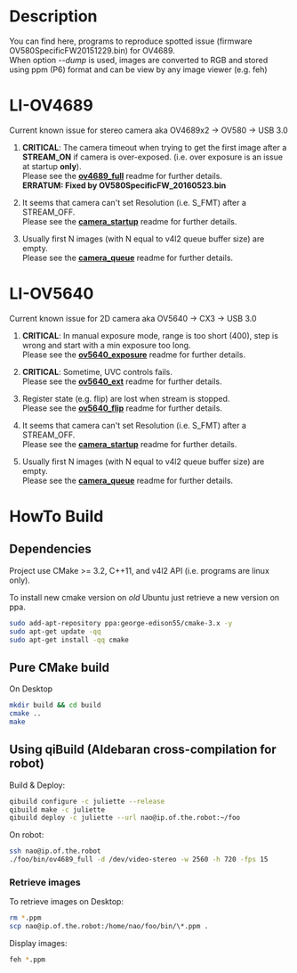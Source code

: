 # Description
You can find here, programs to reproduce spotted issue (firmware OV580SpecificFW20151229.bin) for OV4689.  
When option *--dump* is used, images are converted to RGB and stored using ppm (P6) format and can be view by any image viewer (e.g. feh)

# LI-OV4689
Current known issue for stereo camera aka OV4689x2 -> OV580 -> USB 3.0

1. **CRITICAL**: The camera timeout when trying to get the first image after a **STREAM_ON** if camera is over-exposed. (i.e. over exposure is an issue at startup **only**).  
Please see the  **[ov4689_full](ov4689_full)** readme for further details.  
**ERRATUM: Fixed by OV580SpecificFW_20160523.bin**

2. It seems that camera can't set Resolution (i.e. S_FMT) after a STREAM_OFF.  
Please see the  **[camera_startup](camera_startup)** readme for further details.

3. Usually first N images (with N equal to v4l2 queue buffer size) are empty.  
Please see the  **[camera_queue](camera_queue)** readme for further details.

# LI-OV5640
Current known issue for 2D camera aka OV5640 -> CX3 -> USB 3.0

1. **CRITICAL**: In manual exposure mode, range is too short (400), step is wrong and start with a min exposure too long.  
Please see the **[ov5640_exposure](ov5640_exposure)** readme for further details.

2. **CRITICAL**: Sometime, UVC controls fails.  
Please see the **[ov5640_ext](ov5640_ext)** readme for further details.

3. Register state (e.g. flip) are lost when stream is stopped.  
Please see the **[ov5640_flip](ov5640_flip)** readme for further details.

4. It seems that camera can't set Resolution (i.e. S_FMT) after a STREAM_OFF.  
Please see the  **[camera_startup](camera_startup)** readme for further details.

5. Usually first N images (with N equal to v4l2 queue buffer size) are empty.  
Please see the  **[camera_queue](camera_queue)** readme for further details.

# HowTo Build
## Dependencies
Project use CMake >= 3.2, C++11, and v4l2 API (i.e. programs are linux only).

To install new cmake version on *old* Ubuntu just retrieve a new version on ppa.
```sh
sudo add-apt-repository ppa:george-edison55/cmake-3.x -y
sudo apt-get update -qq
sudo apt-get install -qq cmake
```

## Pure CMake build
On Desktop
```sh
mkdir build && cd build
cmake ..
make
```
## Using qiBuild (Aldebaran cross-compilation for robot)
Build & Deploy:
```sh
qibuild configure -c juliette --release
qibuild make -c juliette
qibuild deploy -c juliette --url nao@ip.of.the.robot:~/foo
```
On robot:
```sh
ssh nao@ip.of.the.robot
./foo/bin/ov4689_full -d /dev/video-stereo -w 2560 -h 720 -fps 15
```

### Retrieve images
To retrieve images on Desktop:
```sh
rm *.ppm
scp nao@ip.of.the.robot:/home/nao/foo/bin/\*.ppm .
```

Display images:
```sh
feh *.ppm
```
